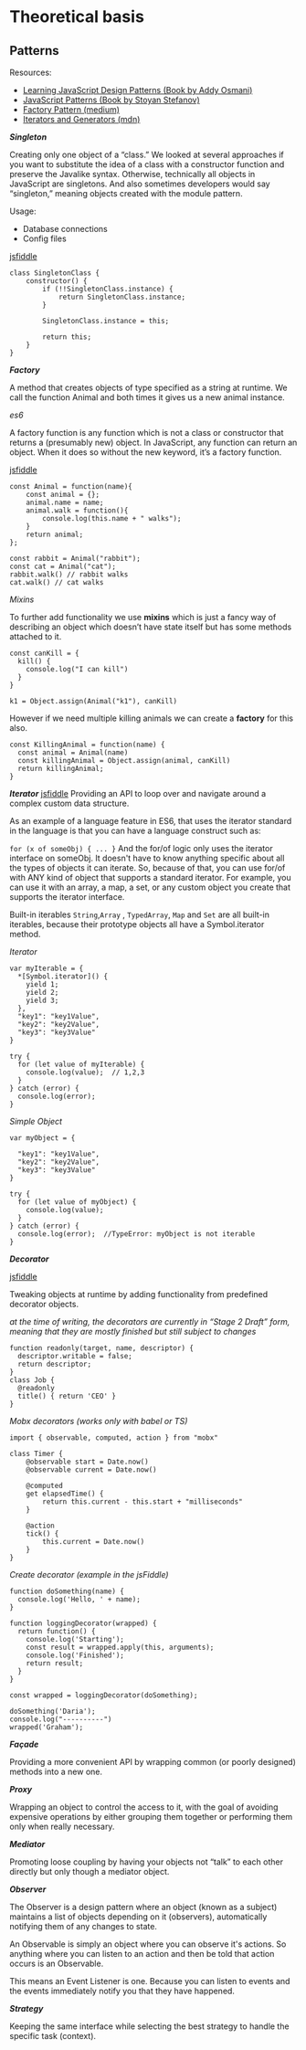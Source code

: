 # Theoretical basis

## Patterns

Resources: 
* [Learning JavaScript Design Patterns (Book by Addy Osmani)](https://addyosmani.com/resources/essentialjsdesignpatterns/book/)
* [JavaScript Patterns (Book by Stoyan Stefanov)](http://index-of.es/JS/Stoyan%20Stefanov%20-%20JavaScript%20Patterns%202010.pdf)
* [Factory Pattern (medium)](https://medium.com/front-end-weekly/understand-the-factory-design-pattern-in-plain-javascript-20b348c832bd)
* [Iterators and Generators (mdn)](https://developer.mozilla.org/en-US/docs/Web/JavaScript/Guide/Iterators_and_Generators)

__*Singleton*__

Creating only one object of a “class.” We looked at several approaches if you want
to substitute the idea of a class with a constructor function and preserve the Javalike syntax. Otherwise, technically all objects in JavaScript are singletons. And also
sometimes developers would say “singleton,” meaning objects created with the
module pattern.

Usage: 
* Database connections
* Config files

[jsfiddle](https://jsfiddle.net/PurumVisum/evgr41qw/)
```
class SingletonClass {
    constructor() {
        if (!!SingletonClass.instance) {
            return SingletonClass.instance;
        }

        SingletonClass.instance = this;

        return this;
    }
}
```
__*Factory*__

A method that creates objects of type specified as a string at runtime.
We call the function Animal and both times it gives us a new animal instance.

*es6*

A factory function is any function which is not a class or constructor that returns a (presumably new) object. 
In JavaScript, any function can return an object.
 When it does so without the new keyword, it’s a factory function.

[jsfiddle](https://jsfiddle.net/PurumVisum/pz4jru9q/)

```
const Animal = function(name){
    const animal = {};
    animal.name = name;
    animal.walk = function(){
        console.log(this.name + " walks");
    }
    return animal;
};

const rabbit = Animal("rabbit");
const cat = Animal("cat");
rabbit.walk() // rabbit walks
cat.walk() // cat walks
```

*Mixins*

To further add functionality we use __mixins__ which is just a fancy way of describing an 
object which doesn’t have state itself but has some methods attached to it.

```
const canKill = {
  kill() {
    console.log("I can kill")
  }
}

k1 = Object.assign(Animal("k1"), canKill)
```

However if we need multiple killing animals we can create a __factory__ for this also.

```
const KillingAnimal = function(name) {
  const animal = Animal(name)
  const killingAnimal = Object.assign(animal, canKill)
  return killingAnimal;
}
```

__*Iterator*__
[jsfiddle](https://jsfiddle.net/PurumVisum/xf6r0qug/)
Providing an API to loop over and navigate around a complex custom data
structure.

As an example of a language feature in ES6, that uses the iterator standard in the language is that you can have a language construct such as:

```for (x of someObj) { ... }```
And the for/of logic only uses the iterator interface on someObj. It doesn't have to know anything specific about all the types of objects it can iterate. 
So, because of that, you can use for/of with ANY kind of object that supports a standard iterator. For example, you can use it with an array, a map, a set, or any custom object you create that supports the iterator interface.

Built-in iterables
```String```,``` Array ``` , ```TypedArray```, ```Map``` and ```Set``` are all built-in iterables, 
because their prototype objects all have a Symbol.iterator method.

*Iterator*
```
var myIterable = {
  *[Symbol.iterator]() {
    yield 1;
    yield 2;
    yield 3;
  },
  "key1": "key1Value",
  "key2": "key2Value",
  "key3": "key3Value"
}

try {
  for (let value of myIterable) {
    console.log(value);  // 1,2,3
  }
} catch (error) {
  console.log(error);
}
``` 
*Simple Object*
``` 
var myObject = {

  "key1": "key1Value",
  "key2": "key2Value",
  "key3": "key3Value"
}

try {
  for (let value of myObject) {
    console.log(value);
  }
} catch (error) {
  console.log(error);  //TypeError: myObject is not iterable 
}
``` 

__*Decorator*__

[jsfiddle](https://jsfiddle.net/PurumVisum/drz60nhk/)

Tweaking objects at runtime by adding functionality from predefined decorator
objects.

*at the time of writing, the decorators are currently in “Stage 2 Draft” form, meaning that they are mostly finished but still subject to changes*
```
function readonly(target, name, descriptor) {
  descriptor.writable = false;
  return descriptor;
}
class Job {
  @readonly
  title() { return 'CEO' }
}
``` 
*Mobx decorators (works only with babel or TS)*
``` 
import { observable, computed, action } from "mobx"

class Timer {
    @observable start = Date.now()
    @observable current = Date.now()

    @computed
    get elapsedTime() {
        return this.current - this.start + "milliseconds"
    }

    @action
    tick() {
        this.current = Date.now()
    }
}
``` 
*Create decorator (example in the jsFiddle)*
``` 
function doSomething(name) {
  console.log('Hello, ' + name);
}

function loggingDecorator(wrapped) {
  return function() {
    console.log('Starting');
    const result = wrapped.apply(this, arguments);
    console.log('Finished');
    return result;
  }
}

const wrapped = loggingDecorator(doSomething);

doSomething('Daria');
console.log("----------")
wrapped('Graham');
``` 

__*Façade*__

Providing a more convenient API by wrapping common (or poorly designed)
methods into a new one.

__*Proxy*__

Wrapping an object to control the access to it, with the goal of avoiding expensive
operations by either grouping them together or performing them only when really
necessary.

__*Mediator*__

Promoting loose coupling by having your objects not “talk” to each other directly
but only though a mediator object.

__*Observer*__

The Observer is a design pattern where an object (known as a subject) maintains a list of
 objects depending on it (observers),
 automatically notifying them of any changes to state.
 
 An Observable is simply an object where you can observe it's actions. So anything where you can listen to an action and then be told that action occurs is an Observable.
 
 This means an Event Listener is one. Because you can listen to events and the events immediately notify you that they have happened.


__*Strategy*__

Keeping the same interface while selecting the best strategy to handle the specific
task (context).

